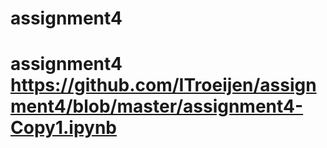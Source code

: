 # assignment4
# assignment4 https://github.com/ITroeijen/assignment4/blob/master/assignment4-Copy1.ipynb

